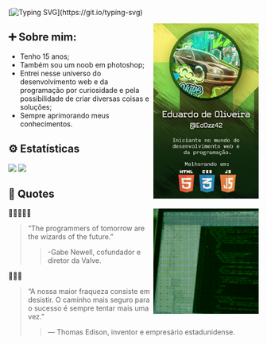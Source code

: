 [![Typing SVG](https://readme-typing-svg.herokuapp.com?font=Roboto+Mono&weight=500&size=30&pause=1000&color=5CF715&center=false&vCenter=true&width=435&lines=Hello%2C+world!_;Eduardo+de+Oliveira+here!_)](https://git.io/typing-svg)

<img src='media/BannerGitHub.jpg' align='right' width='42%'>

## ➕ Sobre mim:
- Tenho 15 anos;
- Também sou um noob em photoshop;
- Entrei nesse universo do desenvolvimento web e da programação por curiosidade e pela possibilidade de criar diversas coisas e soluções;
- Sempre aprimorando meus conhecimentos. 

## ⚙ Estatísticas 
<img src='https://github-readme-stats.vercel.app/api/top-langs/?username=EdOzz42&layout=compact&theme=dark' width='53%'>
<img src='https://github-readme-stats.vercel.app/api?username=EdOzz42&show_icons=true&theme=dark' width='53%'>

## 💬 Quotes  
<img src='media/programming_something.gif' width='42%' align='right'>

👾👨‍💻🧙‍♂️
> “The programmers of tomorrow are the wizards of the future.” 
>> -Gabe Newell, cofundador e diretor da Valve. 

💪💡✨
> “A nossa maior fraqueza consiste em desistir. O caminho mais seguro para o sucesso é sempre tentar mais uma vez.” 
>> — Thomas Edison, inventor e empresário estadunidense.
